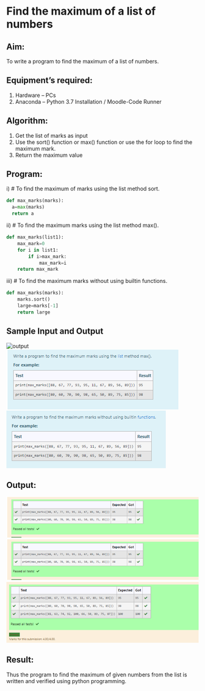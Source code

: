 # Find the maximum of a list of numbers
## Aim:
To write a program to find the maximum of a list of numbers.
## Equipment’s required:
1.	Hardware – PCs
2.	Anaconda – Python 3.7 Installation / Moodle-Code Runner
## Algorithm:
1.	Get the list of marks as input
2.	Use the sort() function or max() function or use the for loop to find the maximum mark.
3.	Return the maximum value
## Program:

i)	# To find the maximum of marks using the list method sort.
```Python
def max_marks(marks):
  a=max(marks)
  return a
```

ii)	# To find the maximum marks using the list method max().
```Python
def max_marks(list1):
    max_mark=0
    for i in list1:
        if i>max_mark:
            max_mark=i
    return max_mark        
```

iii) # To find the maximum marks without using builtin functions.
```Python
def max_marks(marks):
    marks.sort()
    large=marks[-1]
    return large
```
## Sample Input and Output
![output](./img/max_marks1.jpg) 
![output](https://github.com/Pallavi-Raveendranadreddy/FindMaximum/blob/3b3ee641fd2f90ae3506d2e2b4d3dc36bcdfcf30/img1.PNG)
![output](https://github.com/Pallavi-Raveendranadreddy/FindMaximum/blob/3b3ee641fd2f90ae3506d2e2b4d3dc36bcdfcf30/img2.PNG)

## Output:
![output](https://github.com/Pallavi-Raveendranadreddy/FindMaximum/blob/3b3ee641fd2f90ae3506d2e2b4d3dc36bcdfcf30/output1.PNG)
![output](https://github.com/Pallavi-Raveendranadreddy/FindMaximum/blob/3b3ee641fd2f90ae3506d2e2b4d3dc36bcdfcf30/output2.PNG)
![output](https://github.com/Pallavi-Raveendranadreddy/FindMaximum/blob/3b3ee641fd2f90ae3506d2e2b4d3dc36bcdfcf30/output3.PNG)

## Result:
Thus the program to find the maximum of given numbers from the list is written and verified using python programming.
